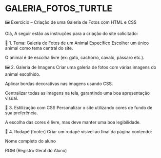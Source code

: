 # GALERIA_FOTOS_TURTLE

🖼️ Exercício – Criação de uma Galeria de Fotos com HTML e CSS

Olá,
A seguir estão as instruções para a criação do site solicitado:

🐾 1. Tema: Galeria de Fotos de um Animal Específico
Escolher um único animal como tema central do site.

O animal é de escolha livre (ex: gato, cachorro, cavalo, pássaro etc.).

🖼️ 2. Galeria de Imagens
Criar uma galeria de fotos com várias imagens do animal escolhido.

Aplicar bordas decorativas nas imagens usando CSS.

Centralizar todas as imagens na tela, garantindo uma boa apresentação visual.

🎨 3. Estilização com CSS
Personalizar o site utilizando cores de fundo de sua preferência.

A escolha das cores é livre, mas deve manter uma boa legibilidade.

📍 4. Rodapé (footer)
Criar um rodapé visível ao final da página contendo:

Nome completo do aluno

RGM (Registro Geral do Aluno)
